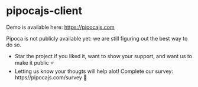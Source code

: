 # pipocajs-client

Demo is available here: https://pipocajs.com

Pipoca is not publicly available yet: we are still figuring out the best way to do so.
- Star the project if you liked it, want to show your support, and want us to make it public ⭐️
- Letting us know your thougts will help alot! Complete our survey: https//pipocajs.com/survey 🙏

